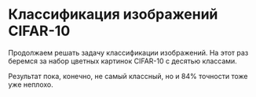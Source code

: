 # Классификация изображений CIFAR-10

Продолжаем решать задачу классификации изображений. На этот раз беремся за набор цветных картинок CIFAR-10 с десятью классами.

Результат пока, конечно, не самый классный, но и 84% точности тоже уже неплохо.
